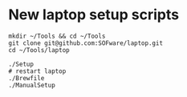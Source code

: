 # New laptop setup scripts
```
mkdir ~/Tools && cd ~/Tools
git clone git@github.com:SOFware/laptop.git
cd ~/Tools/laptop

./Setup
# restart laptop
./Brewfile
./ManualSetup



```
